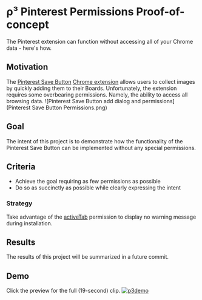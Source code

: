 # ρ³ Pinterest Permissions Proof-of-concept
The Pinterest extension can function without accessing all of your Chrome data - here's how.

## Motivation
The [Pinterest Save Button](https://about.pinterest.com/en/browser-button) [Chrome extension](https://chrome.google.com/webstore/detail/pinterest-save-button/gpdjojdkbbmdfjfahjcgigfpmkopogic) allows users to collect images by quickly adding them to their Boards. Unfortunately, the extension requires some overbearing permissions. Namely, the ability to access all browsing data.
![Pinterest Save Button add dialog and permissions](Pinterest Save Button Permissions.png)

## Goal
The intent of this project is to demonstrate how the functionality of the Pinterest Save Button can be implemented without any special permissions.

## Criteria
* Achieve the goal requiring as few permissions as possible
* Do so as succinctly as possible while clearly expressing the intent

### Strategy
Take advantage of the [activeTab](https://developer.chrome.com/extensions/activeTab) permission to display no warning message during installation.

## Results
The results of this project will be summarized in a future commit.

## Demo
Click the preview for the full (19-second) clip.
[![p3demo](https://user-images.githubusercontent.com/5026621/30512267-7ef6db4e-9ab9-11e7-9ad4-02b0fcda238c.gif)](https://youtu.be/h1cxMX--WGg)
